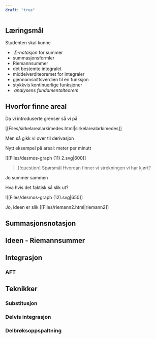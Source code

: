 ```yaml
---
draft: "true"
---
```

## Læringsmål

Studenten skal kunne
-  $\Sigma$-*notasjon* for summer 
-  summasjonsformler
- Riemannsummer
- det bestemte integralet
- middelverditeoremet for integraler
- gjennomsnittsverdien til en funksjon
- stykkvis kontinuerlige funksjoner
-  _analysens fundamentalteorem_ 

## Hvorfor finne areal

Da vi introduserte grenser så vi på

[[Files/sirkelarealarkimedes.html|sirkelarealarkimedes]]

Men så gikk vi over til derivasjon

Nytt eksempel på areal: meter per minutt

![[Files/desmos-graph (11) 2.svg|600]]

> [!question] Spørsmål 
> Hvordan finner vi strekningen vi har kjørt?

Jo summer sammen

Hva hvis det faktisk så slik ut?

![[Files/desmos-graph (12).svg|650]]

Jo, ideen er slik
[[Files/riemann2.html|riemann2]]

## Summasjonsnotasjon


## Ideen - Riemannsummer



## Integrasjon

### AFT


## Teknikker

### Substitusjon


### Delvis integrasjon


### Delbrøksoppspaltning


